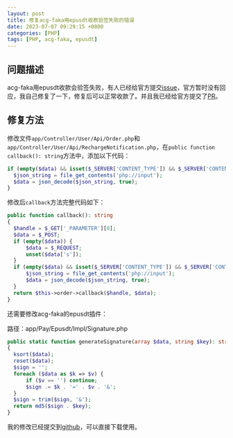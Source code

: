 ```yaml
---
layout: post
title: 修复acg-faka用epusdt收款验签失败的错误
date: 2023-07-07 09:29:15 +0800
categories: [PHP]
tags: [PHP, acg-faka, epusdt]
---
```

## 问题描述

acg-faka用epusdt收款会验签失败，有人已经给官方提交[issue](https://github.com/lizhipay/acg-faka/issues/22)，官方暂时没有回应，我自己修复了一下，修复后可以正常收款了。并且我已经给官方提交了[PR](https://github.com/lizhipay/acg-faka/pull/63)。

## 修复方法

修改文件`app/Controller/User/Api/Order.php`和`app/Controller/User/Api/RechargeNotification.php`，在`public function callback(): string`方法中，添加以下代码：

```php
if (empty($data) && isset($_SERVER['CONTENT_TYPE']) && $_SERVER['CONTENT_TYPE'] == 'application/json') {
  $json_string = file_get_contents('php://input');
  $data = json_decode($json_string, true);
}
```

修改后`callback`方法完整代码如下：

```php
public function callback(): string
{
  $handle = $_GET['_PARAMETER'][0];
  $data = $_POST;
  if (empty($data)) {
      $data = $_REQUEST;
      unset($data['s']);
  }
  if (empty($data) && isset($_SERVER['CONTENT_TYPE']) && $_SERVER['CONTENT_TYPE'] == 'application/json') {
      $json_string = file_get_contents('php://input');
      $data = json_decode($json_string, true);
  }
  return $this->order->callback($handle, $data);
}
```

还需要修改acg-faka的epusdt插件：

路径：app/Pay/Epusdt/Impl/Signature.php

```php
public static function generateSignature(array $data, string $key): string
{
  ksort($data);
  reset($data);
  $sign = '';
  foreach ($data as $k => $v) {
      if ($v == '') continue;
      $sign .= $k . '=' . $v . '&';
  }
  $sign = trim($sign, '&');
  return md5($sign . $key);
}
```

我的修改已经提交到[github](https://github.com/songjian/acg-faka/commit/a57f6c02deca0c4b108bec70d8044ec4b19ab351)，可以直接下载使用。
